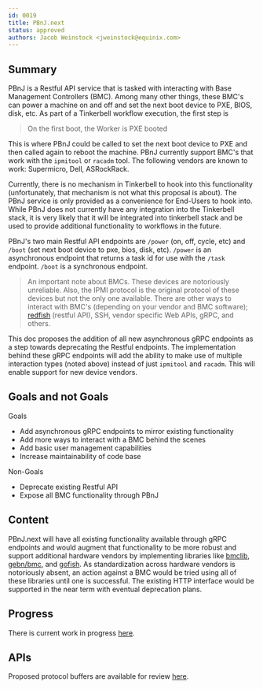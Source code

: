 ```yaml
---
id: 0019
title: PBnJ.next
status: approved
authors: Jacob Weinstock <jweinstock@equinix.com>
---
```


## Summary

PBnJ is a Restful API service that is tasked with interacting with Base Management Controllers (BMC).
Among many other things, these BMC's can power a machine on and off and set the next boot device to PXE, BIOS, disk, etc.
As part of a Tinkerbell workflow execution, the first step is

> On the first boot, the Worker is PXE booted

This is where PBnJ could be called to set the next boot device to PXE and then called again to reboot the machine.
PBnJ currently support BMC's that work with the `ipmitool` or `racadm` tool.
The following vendors are known to work: Supermicro, Dell, ASRockRack.

Currently, there is no mechanism in Tinkerbell to hook into this functionality (unfortunately, that mechanism is not what this proposal is about).
The PBnJ service is only provided as a convenience for End-Users to hook into.
While PBnJ does not currently have any integration into the Tinkerbell stack, it is very likely that it will be integrated into tinkerbell stack and be used to provide additional functionality to workflows in the future.

PBnJ's two main Restful API endpoints are `/power` (on, off, cycle, etc) and `/boot` (set next boot device to pxe, bios, disk, etc). `/power` is an asynchronous endpoint that returns a task id for use with the `/task` endpoint. `/boot` is a synchronous endpoint.

> An important note about BMCs. These devices are notoriously unreliable.
Also, the IPMI protocol is the original protocol of these devices but not the only one available.
There are other ways to interact with BMC's (depending on your vendor and BMC software); [redfish](https://www.dmtf.org/standards/redfish) (restful API), SSH, vendor specific Web APIs, gRPC, and others.

This doc proposes the addition of all new asynchronous gRPC endpoints as a step towards deprecating the Restful endpoints.
The implementation behind these gRPC endpoints will add the ability to make use of multiple interaction types (noted above) instead of just `ipmitool` and `racadm`.
This will enable support for new device vendors.

## Goals and not Goals

Goals

* Add asynchronous gRPC endpoints to mirror existing functionality
* Add more ways to interact with a BMC behind the scenes
* Add basic user management capabilities
* Increase maintainability of code base

Non-Goals

* Deprecate existing Restful API
* Expose all BMC functionality through PBnJ

## Content

PBnJ.next will have all existing functionality available through gRPC endpoints and would augment that functionality to be more robust and support additional hardware vendors by implementing libraries like [bmclib](https://github.com/bmc-toolbox/bmclib), [gebn/bmc](https://github.com/gebn/bmc), and [gofish](https://github.com/stmcginnis/gofish).
As standardization across hardware vendors is notoriously absent, an action against a BMC would be tried using all of these libraries until one is successful.
The existing HTTP interface would be supported in the near term with eventual deprecation plans.

## Progress

There is current work in progress
[here](https://github.com/tinkerbell/pbnj/tree/pbnj.next).

## APIs

Proposed protocol buffers are available for review
[here](https://github.com/tinkerbell/pbnj/tree/pbnj.next/api/v1).
